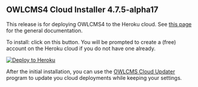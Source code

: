 ## OWLCMS4 Cloud Installer 4.7.5-alpha17

This release is for deploying OWLCMS4 to the Heroku cloud.  See [this page](https://jflamy.github.io/${env.O_REPO_NAME}/#/index) for the general documentation.

To install: click on this button.  You will be prompted to create a (free) account on the Heroku cloud if you do not have one already.

[![Deploy to Heroku](https://www.herokucdn.com/deploy/button.png)](https://heroku.com/deploy?template=https://github.com/jflamy/owlcms4-heroku-prerelease/tree/4.7.5-alpha17)

After the initial installation, you can use the [OWLCMS Cloud Updater](https://github.com/owlcms/owlcms4-heroku-updater/) program to update you cloud deployments while keeping your settings.